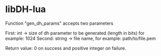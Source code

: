 # libDH-lua

Function "gen_dh_params" accepts two parameters

First: int -> size of dh parameter to be generated (length in bits) for example: 1024
Second: string -> file name, for example: path/to/file.pem

Return value: 0 on success and positive integer on failure.
